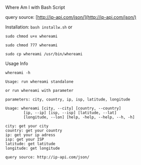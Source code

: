 Where Am I with Bash Script

query source: [http://ip-api.com/json/](http://ip-api.com/json/)

Installation: `bash installw.sh` or

```
sudo chmod u+x whereami

sudo chmod 777 whereami

sudo cp whereami /usr/bin/whereami
```

Usage Info

```
whereami -h

Usage: run whereami standalone

or run whereami with parameter

parameters: city, country, ip, isp, latitude, longitude

Usage: whereami [city, --city] [country, --country] 
        [ip, --ip] [isp, --isp] [latitude, --lat] 
        [longitude, --lon] [help, -help, --help, --h, -h]

city: get your city
country: get your country
ip: get your ip adress
isp: get your ISP
latitude: get latitude
longitude: get longitude

query source: http://ip-api.com/json/
```
